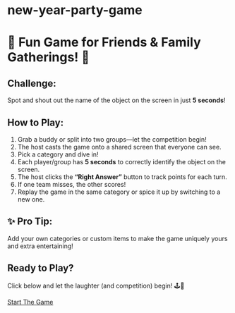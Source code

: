 # new-year-party-game
# 🎉 Fun Game for Friends & Family Gatherings! 🎉  

## Challenge:  
Spot and shout out the name of the object on the screen in just **5 seconds**!  

## How to Play:  
1. Grab a buddy or split into two groups—let the competition begin!  
2. The host casts the game onto a shared screen that everyone can see.  
3. Pick a category and dive in!  
4. Each player/group has **5 seconds** to correctly identify the object on the screen.  
5. The host clicks the **“Right Answer”** button to track points for each turn.  
6. If one team misses, the other scores!  
7. Replay the game in the same category or spice it up by switching to a new one.  

## ✨ Pro Tip:  
Add your own categories or custom items to make the game uniquely yours and extra entertaining!  

## Ready to Play?  
Click below and let the laughter (and competition) begin! 🕹️🎉  

[Start The Game](#https://san81.github.io/new-year-party-game/NewYearParty/index.html)